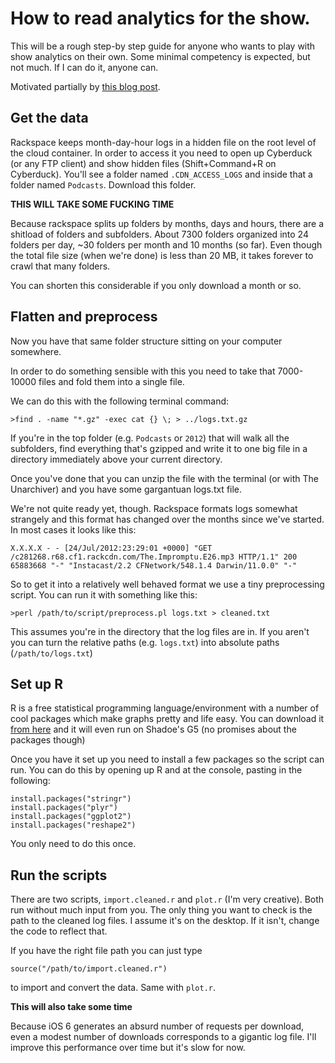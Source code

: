 # How to read analytics for the show.

This will be a rough step-by step guide for anyone who wants to play with show analytics on their own. Some minimal competency is expected, but not much. If I can do it, anyone can.

Motivated partially by [this blog post](http://shiftcommandawesome.com/notverycritical).

## Get the data

Rackspace keeps month-day-hour logs in a hidden file on the root level of the cloud container. In order to access it you need to open up Cyberduck (or any FTP client) and show hidden files (Shift+Command+R on Cyberduck). You'll see a folder named `.CDN_ACCESS_LOGS` and inside that a folder named `Podcasts`. Download this folder.

**THIS WILL TAKE SOME FUCKING TIME**

Because rackspace splits up folders by months, days and hours, there are a shitload of folders and subfolders. About 7300 folders organized into 24 folders per day, ~30 folders per month and 10 months (so far). Even though the total file size (when we're done) is less than 20 MB, it takes forever to crawl that many folders. 

You can shorten this considerable if you only download a month or so.

## Flatten and preprocess

Now you have that same folder structure sitting on your computer somewhere. 

In order to do something sensible with this you need to take that 7000-10000 files and fold them into a single file. 

We can do this with the following terminal command:

    >find . -name "*.gz" -exec cat {} \; > ../logs.txt.gz
    
If you're in the top folder (e.g. `Podcasts` or `2012`) that will walk all the subfolders, find everything that's gzipped and write it to one big file in a directory immediately above your current directory. 

Once you've done that you can unzip the file with the terminal (or with The Unarchiver) and you have some gargantuan logs.txt file. 

We're not quite ready yet, though. Rackspace formats logs somewhat strangely and this format has changed over the months since we've started. In most cases it looks like this:

    X.X.X.X - - [24/Jul/2012:23:29:01 +0000] "GET /c281268.r68.cf1.rackcdn.com/The.Impromptu.E26.mp3 HTTP/1.1" 200 65883668 "-" "Instacast/2.2 CFNetwork/548.1.4 Darwin/11.0.0" "-"

So to get it into a relatively well behaved format we use a tiny preprocessing script. You can run it with something like this:

    >perl /path/to/script/preprocess.pl logs.txt > cleaned.txt
    
This assumes you're in the directory that the log files are in. If you aren't you can turn the relative paths (e.g. `logs.txt`) into absolute paths (`/path/to/logs.txt`)

## Set up R 

R is a free statistical programming language/environment with a number of cool packages which make graphs pretty and life easy. You can download it [from here](http://www.r-project.org/) and it will even run on Shadoe's G5 (no promises about the packages though)

Once you have it set up you need to install a few packages so the script can run. You can do this by opening up R and at the console, pasting in the following:

    install.packages("stringr")
    install.packages("plyr")
    install.packages("ggplot2")
    install.packages("reshape2")

You only need to do this once. 

## Run the scripts

There are two scripts, `import.cleaned.r` and `plot.r` (I'm very creative). Both run without much input from you. The only thing you want to check is the path to the cleaned log files. I assume it's on the desktop. If it isn't, change the code to reflect that. 

If you have the right file path you can just type 

    source("/path/to/import.cleaned.r")

to import and convert the data. Same with `plot.r`. 

**This will also take some time**

Because iOS 6 generates an absurd number of requests per download, even a modest number of downloads corresponds to a gigantic log file. I'll improve this performance over time but it's slow for now. 
   

